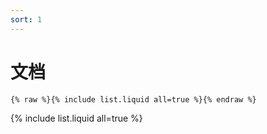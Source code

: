 ```yaml
---
sort: 1
---
```


# 文档

```
{% raw %}{% include list.liquid all=true %}{% endraw %}
```

{% include list.liquid all=true %}


